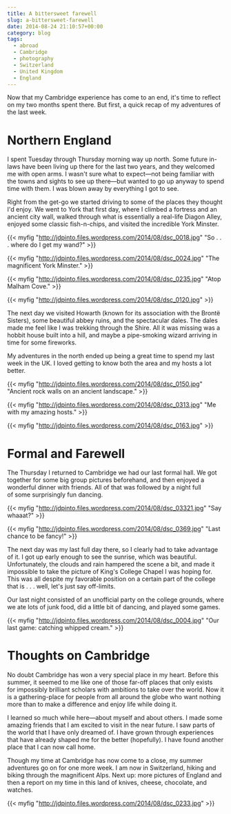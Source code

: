 ```yaml
---
title: A bittersweet farewell
slug: a-bittersweet-farewell
date: 2014-08-24 21:10:57+00:00
category: blog
tags:
  - abroad
  - Cambridge
  - photography
  - Switzerland
  - United Kingdom
  - England
---
```


Now that my Cambridge experience has come to an end, it's time to reflect on my two months spent there. But first, a quick recap of my adventures of the last week.

<!-- more -->

# Northern England

I spent Tuesday through Thursday morning way up north. Some future in-laws have been living up there for the last two years, and they welcomed me with open arms. I wasn't sure what to expect—not being familiar with the towns and sights to see up there—but wanted to go up anyway to spend time with them. I was blown away by everything I got to see.

Right from the get-go we started driving to some of the places they thought I'd enjoy. We went to York that first day, where I climbed a fortress and an ancient city wall, walked through what is essentially a real-life Diagon Alley, enjoyed some classic fish-n-chips, and visited the incredible York Minster.

{{< myfig "http://jdpinto.files.wordpress.com/2014/08/dsc_0018.jpg" "So . . . where do I get my wand?" >}}

{{< myfig "http://jdpinto.files.wordpress.com/2014/08/dsc_0024.jpg" "The magnificent York Minster." >}}

{{< myfig "http://jdpinto.files.wordpress.com/2014/08/dsc_0235.jpg" "Atop Malham Cove." >}}

{{< myfig "http://jdpinto.files.wordpress.com/2014/08/dsc_0120.jpg" >}}


The next day we visited Howarth (known for its association with the Brontë Sisters), some beautiful abbey ruins, and the spectacular dales. The dales made me feel like I was trekking through the Shire. All it was missing was a hobbit house built into a hill, and maybe a pipe-smoking wizard arriving in time for some fireworks.

My adventures in the north ended up being a great time to spend my last week in the UK. I loved getting to know both the area and my hosts a lot better.

{{< myfig "http://jdpinto.files.wordpress.com/2014/08/dsc_0150.jpg" "Ancient rock walls on an ancient landscape." >}}

{{< myfig "http://jdpinto.files.wordpress.com/2014/08/dsc_0313.jpg" "Me with my amazing hosts." >}}

{{< myfig "http://jdpinto.files.wordpress.com/2014/08/dsc_0163.jpg" >}}



# Formal and Farewell

The Thursday I returned to Cambridge we had our last formal hall. We got together for some big group pictures beforehand, and then enjoyed a wonderful dinner with friends. All of that was followed by a night full of some surprisingly fun dancing.

{{< myfig "http://jdpinto.files.wordpress.com/2014/08/dsc_03321.jpg" "Say whaaat?" >}}

{{< myfig "http://jdpinto.files.wordpress.com/2014/08/dsc_0369.jpg" "Last chance to be fancy!" >}}

The next day was my last full day there, so I clearly had to take advantage of it. I got up early enough to see the sunrise, which was beautiful. Unfortunately, the clouds and rain hampered the scene a bit, and made it impossible to take the picture of King's College Chapel I was hoping for. This was all despite my favorable position on a certain part of the college that is . . . well, let's just say off-limits.

Our last night consisted of an unofficial party on the college grounds, where we ate lots of junk food, did a little bit of dancing, and played some games.

{{< myfig "http://jdpinto.files.wordpress.com/2014/08/dsc_0004.jpg" "Our last game: catching whipped cream." >}}


# Thoughts on Cambridge

No doubt Cambridge has won a very special place in my heart. Before this summer, it seemed to me like one of those far-off places that only exists for impossibly brilliant scholars with ambitions to take over the world. Now it is a gathering-place for people from all around the globe who want nothing more than to make a difference and enjoy life while doing it.

I learned so much while here—about myself and about others. I made some amazing friends that I am excited to visit in the near future. I saw parts of the world that I have only dreamed of. I have grown through experiences that have already shaped me for the better (hopefully). I have found another place that I can now call home.

Though my time at Cambridge has now come to a close, my summer adventures go on for one more week. I am now in Switzerland, hiking and biking through the magnificent Alps. Next up: more pictures of England and then a report on my time in this land of knives, cheese, chocolate, and watches.

{{< myfig "http://jdpinto.files.wordpress.com/2014/08/dsc_0233.jpg" >}}

